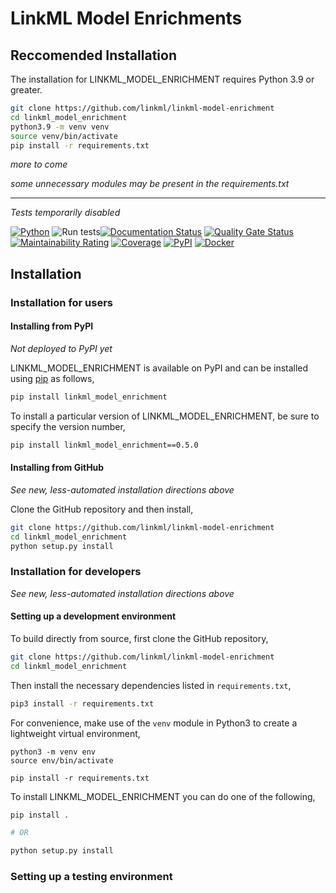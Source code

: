 # LinkML Model Enrichments

## Reccomended Installation

The installation for LINKML_MODEL_ENRICHMENT requires Python 3.9 or greater.

```bash
git clone https://github.com/linkml/linkml-model-enrichment
cd linkml_model_enrichment
python3.9 -m venv venv
source venv/bin/activate
pip install -r requirements.txt 
```

_more to come_

_some unnecessary modules may be present in the requirements.txt_

----

_Tests temporarily disabled_

[![Python](https://img.shields.io/badge/python-3.7+-blue.svg)]()
![Run tests](https://github.com/linkml/linkml-model-enrichment/workflows/Run%20tests/badge.svg)[![Documentation Status](https://readthedocs.org/projects/linkml_model_enrichment/badge/?version=latest)](https://linkml_model_enrichment.readthedocs.io/en/latest/?badge=latest)
[![Quality Gate Status](https://sonarcloud.io/api/project_badges/measure?project=biolink_linkml_model_enrichment&metric=alert_status)](https://sonarcloud.io/dashboard?id=biolink_linkml_model_enrichment)
[![Maintainability Rating](https://sonarcloud.io/api/project_badges/measure?project=biolink_linkml_model_enrichment&metric=sqale_rating)](https://sonarcloud.io/dashboard?id=biolink_linkml_model_enrichment)
[![Coverage](https://sonarcloud.io/api/project_badges/measure?project=biolink_linkml_model_enrichment&metric=coverage)](https://sonarcloud.io/dashboard?id=biolink_linkml_model_enrichment)
[![PyPI](https://img.shields.io/pypi/v/linkml_model_enrichment)](https://img.shields.io/pypi/v/linkml_model_enrichment)
[![Docker](https://img.shields.io/static/v1?label=Docker&message=linkml/linkml-model-enrichment:latest&color=orange&logo=docker)](https://hub.docker.com/r/linkml/linkml-model-enrichment)


## Installation


### Installation for users


#### Installing from PyPI

_Not deployed to PyPI yet_

LINKML_MODEL_ENRICHMENT is available on PyPI and can be installed using
[pip](https://pip.pypa.io/en/stable/installing/) as follows,

```bash
pip install linkml_model_enrichment
```

To install a particular version of LINKML_MODEL_ENRICHMENT, be sure to specify the version number,

```bash
pip install linkml_model_enrichment==0.5.0
```


#### Installing from GitHub

_See new, less-automated installation directions above_

Clone the GitHub repository and then install,

```bash
git clone https://github.com/linkml/linkml-model-enrichment
cd linkml_model_enrichment
python setup.py install
```


### Installation for developers

_See new, less-automated installation directions above_

#### Setting up a development environment

To build directly from source, first clone the GitHub repository,

```bash
git clone https://github.com/linkml/linkml-model-enrichment
cd linkml_model_enrichment
```

Then install the necessary dependencies listed in ``requirements.txt``,

```bash
pip3 install -r requirements.txt
```


For convenience, make use of the `venv` module in Python3 to create a
lightweight virtual environment,

```
python3 -m venv env
source env/bin/activate

pip install -r requirements.txt
```

To install LINKML_MODEL_ENRICHMENT you can do one of the following,

```bash
pip install .

# OR 

python setup.py install
```

### Setting up a testing environment

